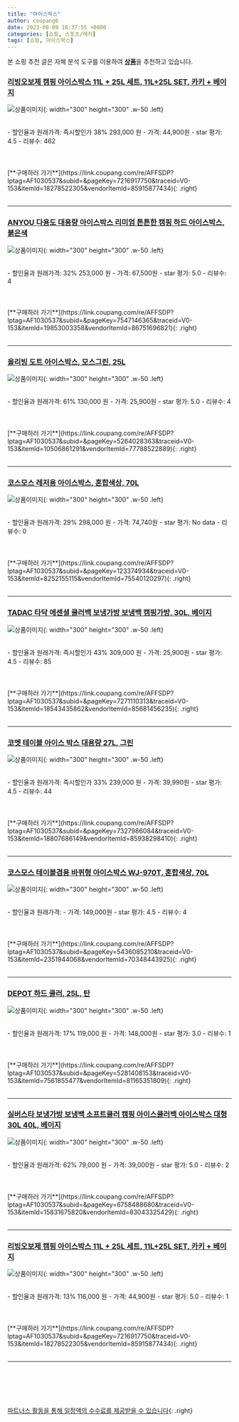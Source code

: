 ```yaml
---
title: "아이스박스"
author: coupang6
date: 2023-08-09 18:37:55 +0800
categories: [쇼핑, 스포츠/레저]
tags: [쇼핑, 아이스박스]
---
```


본 쇼핑 추천 글은 자체 분석 도구를 이용하여 [**상품**](https://link.coupang.com/a/bao1ui)을 추천하고 있습니다.

### [리빙오보제 캠핑 아이스박스 11L + 25L 세트, 11L+25L SET, 카키 + 베이지](https://link.coupang.com/re/AFFSDP?lptag=AF1030537&subid=&pageKey=7216917750&traceid=V0-153&itemId=18278522305&vendorItemId=85915877434)

![상품이미지](https://thumbnail10.coupangcdn.com/thumbnails/remote/230x230ex/image/retail/images/2023/05/09/14/1/00ef7988-beb1-42e6-abc1-081987fafb89.png){: width="300" height="300" .w-50 .left}


<br>
- 할인율과 원래가격: 즉시할인가 38%  293,000   원
- 가격: 44,900원
- star 평가: 4.5
- 리뷰수: 462
<br>
<br>
<br>
<br>
[**구매하러 가기**](https://link.coupang.com/re/AFFSDP?lptag=AF1030537&subid=&pageKey=7216917750&traceid=V0-153&itemId=18278522305&vendorItemId=85915877434){: .right}
<br>
<br>

---

### [ANYOU 다용도 대용량 아이스박스 리미엄 튼튼한 캠핑 하드 아이스박스, 붉은색](https://link.coupang.com/re/AFFSDP?lptag=AF1030537&subid=&pageKey=7547146365&traceid=V0-153&itemId=19853003358&vendorItemId=86751696821)

![상품이미지](https://thumbnail8.coupangcdn.com/thumbnails/remote/230x230ex/image/vendor_inventory/4592/4a30080d9ac7e35ae0aa5afb790292372cb24cbd90d1778a99075efc0185.jpg){: width="300" height="300" .w-50 .left}


<br>
- 할인율과 원래가격: 32%  253,000   원
- 가격: 67,500원
- star 평가: 5.0
- 리뷰수: 4
<br>
<br>
<br>
<br>
[**구매하러 가기**](https://link.coupang.com/re/AFFSDP?lptag=AF1030537&subid=&pageKey=7547146365&traceid=V0-153&itemId=19853003358&vendorItemId=86751696821){: .right}
<br>
<br>

---

### [올리빙 도트 아이스박스, 모스그린, 25L](https://link.coupang.com/re/AFFSDP?lptag=AF1030537&subid=&pageKey=5264028363&traceid=V0-153&itemId=10506861291&vendorItemId=77788522889)

![상품이미지](https://thumbnail9.coupangcdn.com/thumbnails/remote/230x230ex/image/retail/images/1149107850173514-055ed93f-f2b3-457f-abfb-20a20498fc46.jpg){: width="300" height="300" .w-50 .left}


<br>
- 할인율과 원래가격: 61%  130,000   원
- 가격: 25,900원
- star 평가: 5.0
- 리뷰수: 4
<br>
<br>
<br>
<br>
[**구매하러 가기**](https://link.coupang.com/re/AFFSDP?lptag=AF1030537&subid=&pageKey=5264028363&traceid=V0-153&itemId=10506861291&vendorItemId=77788522889){: .right}
<br>
<br>

---

### [코스모스 레저용 아이스박스, 혼합색상, 70L](https://link.coupang.com/re/AFFSDP?lptag=AF1030537&subid=&pageKey=123374934&traceid=V0-153&itemId=8252155115&vendorItemId=75540120297)

![상품이미지](https://thumbnail9.coupangcdn.com/thumbnails/remote/230x230ex/image/retail/images/360677196793169-c33e02ef-1788-4ef6-b49b-d4b12358c16a.jpg){: width="300" height="300" .w-50 .left}


<br>
- 할인율과 원래가격: 29%  298,000   원
- 가격: 74,740원
- star 평가: No data
- 리뷰수: 0
<br>
<br>
<br>
<br>
[**구매하러 가기**](https://link.coupang.com/re/AFFSDP?lptag=AF1030537&subid=&pageKey=123374934&traceid=V0-153&itemId=8252155115&vendorItemId=75540120297){: .right}
<br>
<br>

---

### [TADAC 타닥 에센셜 쿨러백 보냉가방 보냉백 캠핑가방, 30L, 베이지](https://link.coupang.com/re/AFFSDP?lptag=AF1030537&subid=&pageKey=7271110313&traceid=V0-153&itemId=18543435862&vendorItemId=85681456235)

![상품이미지](https://thumbnail8.coupangcdn.com/thumbnails/remote/230x230ex/image/vendor_inventory/bbf3/5ee389a1f83ca561734856bf1b4042b258edb0864baa2cb461d5e6a381b4.jpg){: width="300" height="300" .w-50 .left}


<br>
- 할인율과 원래가격: 즉시할인가 43%  309,000   원
- 가격: 25,900원
- star 평가: 4.5
- 리뷰수: 85
<br>
<br>
<br>
<br>
[**구매하러 가기**](https://link.coupang.com/re/AFFSDP?lptag=AF1030537&subid=&pageKey=7271110313&traceid=V0-153&itemId=18543435862&vendorItemId=85681456235){: .right}
<br>
<br>

---

### [코멧 테이블 아이스 박스 대용량 27L, 그린](https://link.coupang.com/re/AFFSDP?lptag=AF1030537&subid=&pageKey=7327986084&traceid=V0-153&itemId=18807686149&vendorItemId=85938298410)

![상품이미지](https://thumbnail10.coupangcdn.com/thumbnails/remote/230x230ex/image/retail/images/3820617313169875-0bbddf9e-9952-49f9-9634-d719777a6753.jpg){: width="300" height="300" .w-50 .left}


<br>
- 할인율과 원래가격: 즉시할인가 33%  239,000   원
- 가격: 39,990원
- star 평가: 4.5
- 리뷰수: 44
<br>
<br>
<br>
<br>
[**구매하러 가기**](https://link.coupang.com/re/AFFSDP?lptag=AF1030537&subid=&pageKey=7327986084&traceid=V0-153&itemId=18807686149&vendorItemId=85938298410){: .right}
<br>
<br>

---

### [코스모스 테이블겸용 바퀴형 아이스박스 WJ-970T, 혼합색상, 70L](https://link.coupang.com/re/AFFSDP?lptag=AF1030537&subid=&pageKey=5436085210&traceid=V0-153&itemId=2351944068&vendorItemId=70348443925)

![상품이미지](https://thumbnail8.coupangcdn.com/thumbnails/remote/230x230ex/image/retail/images/2020/03/05/19/6/a04cef90-4fc6-415d-b02c-810bdbcc5516.jpg){: width="300" height="300" .w-50 .left}


<br>
- 할인율과 원래가격: 
- 가격: 149,000원
- star 평가: 4.5
- 리뷰수: 4
<br>
<br>
<br>
<br>
[**구매하러 가기**](https://link.coupang.com/re/AFFSDP?lptag=AF1030537&subid=&pageKey=5436085210&traceid=V0-153&itemId=2351944068&vendorItemId=70348443925){: .right}
<br>
<br>

---

### [DEPOT 하드 쿨러, 25L, 탄](https://link.coupang.com/re/AFFSDP?lptag=AF1030537&subid=&pageKey=5281408153&traceid=V0-153&itemId=7561855477&vendorItemId=81165351809)

![상품이미지](https://thumbnail10.coupangcdn.com/thumbnails/remote/230x230ex/image/vendor_inventory/9a05/9245b5c69dd11b08b5e544297e62ba16c413b01ea3d31009d287fb26f069.jpg){: width="300" height="300" .w-50 .left}


<br>
- 할인율과 원래가격: 17%  119,000   원
- 가격: 148,000원
- star 평가: 3.0
- 리뷰수: 1
<br>
<br>
<br>
<br>
[**구매하러 가기**](https://link.coupang.com/re/AFFSDP?lptag=AF1030537&subid=&pageKey=5281408153&traceid=V0-153&itemId=7561855477&vendorItemId=81165351809){: .right}
<br>
<br>

---

### [실버스타 보냉가방 보냉백 소프트쿨러 캠핑 아이스쿨러백 아이스박스 대형 30L 40L, 베이지](https://link.coupang.com/re/AFFSDP?lptag=AF1030537&subid=&pageKey=6758488680&traceid=V0-153&itemId=15831675820&vendorItemId=83043325429)

![상품이미지](https://thumbnail8.coupangcdn.com/thumbnails/remote/230x230ex/image/vendor_inventory/39f5/1c54d337b59bb371fbbab50e58b1d0ea8a67b2664cb33ee3abc26c860bd0.jpg){: width="300" height="300" .w-50 .left}


<br>
- 할인율과 원래가격: 62%  79,000   원
- 가격: 39,000원
- star 평가: 5.0
- 리뷰수: 2
<br>
<br>
<br>
<br>
[**구매하러 가기**](https://link.coupang.com/re/AFFSDP?lptag=AF1030537&subid=&pageKey=6758488680&traceid=V0-153&itemId=15831675820&vendorItemId=83043325429){: .right}
<br>
<br>

---

### [리빙오보제 캠핑 아이스박스 11L + 25L 세트, 11L+25L SET, 카키 + 베이지](https://link.coupang.com/re/AFFSDP?lptag=AF1030537&subid=&pageKey=7216917750&traceid=V0-153&itemId=18278522305&vendorItemId=85915877434)

![상품이미지](https://thumbnail10.coupangcdn.com/thumbnails/remote/230x230ex/image/retail/images/2023/05/09/14/1/00ef7988-beb1-42e6-abc1-081987fafb89.png){: width="300" height="300" .w-50 .left}


<br>
- 할인율과 원래가격: 13%  116,000   원
- 가격: 44,900원
- star 평가: 5.0
- 리뷰수: 1
<br>
<br>
<br>
<br>
[**구매하러 가기**](https://link.coupang.com/re/AFFSDP?lptag=AF1030537&subid=&pageKey=7216917750&traceid=V0-153&itemId=18278522305&vendorItemId=85915877434){: .right}
<br>
<br>

---
<br><br><br><br><br> [파트너스 활동을 통해 일정액의 수수료를 제공받을 수 있습니다](https://link.coupang.com/a/bao1ui){: .right}
